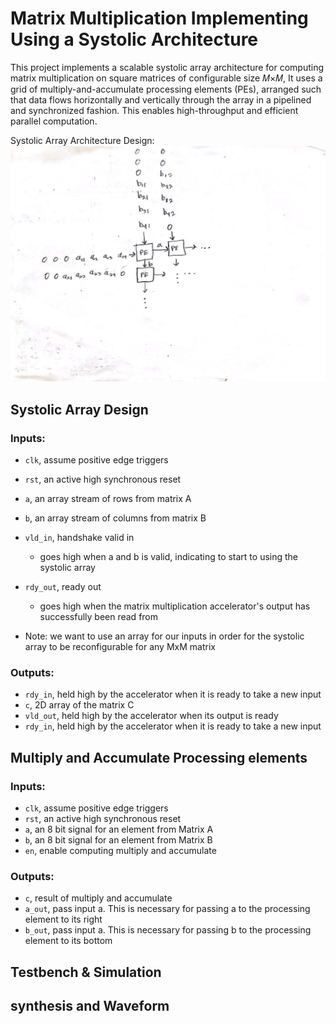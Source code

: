 
# Matrix Multiplication Implementing Using a Systolic Architecture 

This project implements a scalable systolic array architecture for computing matrix multiplication on square matrices of configurable size 𝑀×𝑀, It uses a grid of multiply-and-accumulate processing elements (PEs), arranged such that data flows horizontally and vertically through the array in a pipelined and synchronized fashion. This enables high-throughput and efficient parallel computation. 


Systolic Array Architecture Design:
![alt text](docs/Systolic_array_1.jpg)


## Systolic Array Design

### Inputs:
- `clk`, assume positive edge triggers
- `rst`, an active high synchronous reset
- `a`, an array stream of rows from matrix A
- `b`, an array stream of columns from matrix B
- `vld_in`, handshake valid in
    - goes high when a and b is valid, indicating to start to using the systolic array
- `rdy_out`, ready out
    - goes high when the matrix multiplication accelerator's output has successfully been read from 

- Note: we want to use an array for our inputs in order for the systolic array to be reconfigurable for any MxM matrix

### Outputs:
- `rdy_in`, held high by the accelerator when it is ready to take a new input
- `c`, 2D array of the matrix C
- `vld_out`, held high by the accelerator when its output is ready
- `rdy_in`, held high by the accelerator when it is ready to take a new input

## Multiply and Accumulate Processing elements

### Inputs:
- `clk`, assume positive edge triggers
- `rst`, an active high synchronous reset
- `a`, an 8 bit signal for an element from Matrix A
- `b`, an 8 bit signal for an element from Matrix B
- `en`, enable computing multiply and accumulate 


### Outputs:
- `c`, result of multiply and accumulate
- `a_out`, pass input a. This is necessary for passing a to the processing element to its right
- `b_out`, pass input a. This is necessary for passing b to the processing element to its bottom



## Testbench & Simulation


## synthesis and Waveform
